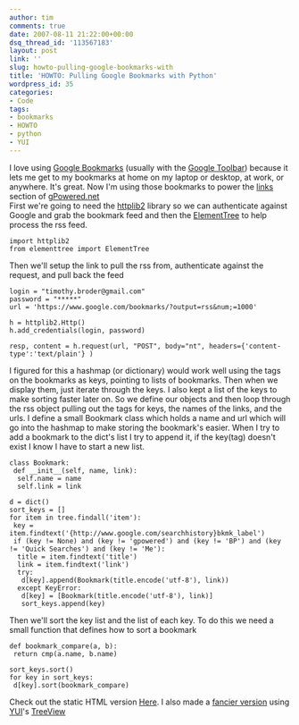 ```yaml
---
author: tim
comments: true
date: 2007-08-11 21:22:00+00:00
dsq_thread_id: '113567183'
layout: post
link: ''
slug: howto-pulling-google-bookmarks-with
title: 'HOWTO: Pulling Google Bookmarks with Python'
wordpress_id: 35
categories:
- Code
tags:
- bookmarks
- HOWTO
- python
- YUI
---
```


I love using [Google Bookmarks](http://www.google.com/bookmarks/) (usually
with the [Google Toolbar](http://toolbar.google.com)) because it lets me get
to my bookmarks at home on my laptop or desktop, at work, or anywhere. It's
great. Now I'm using those bookmarks to power the
[links](http://gpowered.net/g/links/) section of
[gPowered.net](http://gpowered.net/g)  
First we're going to need the
[httplib2](http://code.google.com/p/httplib2/downloads/list) library so we can
authenticate against Google and grab the bookmark feed and then the
[ElementTree](http://effbot.org/zone/element-index.htm) to help process the
rss feed.  
  

    
    
    import httplib2
    from elementtree import ElementTree
    

  
Then we'll setup the link to pull the rss from, authenticate against the
request, and pull back the feed  
  

    
    
    login = "timothy.broder@gmail.com"  
    password = "*****"
    url = 'https://www.google.com/bookmarks/?output=rss&num;=1000'  
      
    h = httplib2.Http()  
    h.add_credentials(login, password)  
     
    resp, content = h.request(url, "POST", body="nt", headers={'content-type':'text/plain'} )
    

  
I figured for this a hashmap (or dictionary) would work well using the tags on
the bookmarks as keys, pointing to lists of bookmarks. Then when we display
them, just iterate through the keys. I also kept a list of the keys to make
sorting faster later on. So we define our objects and then loop through the
rss object pulling out the tags for keys, the names of the links, and the
urls. I define a small Bookmark class which holds a name and url which will go
into the hashmap to make storing the bookmark's easier. When I try to add a
bookmark to the dict's list I try to append it, if the key(tag) doesn't exist
I know I have to start a new list.  
  

    
    
    class Bookmark:
     def __init__(self, name, link):
      self.name = name
      self.link = link
      
    d = dict()
    sort_keys = []
    for item in tree.findall('item'):
     key = item.findtext('{http://www.google.com/searchhistory}bkmk_label')
     if (key != None) and (key != 'gpowered') and (key != 'BP') and (key != 'Quick Searches') and (key != 'Me'):
      title = item.findtext('title')
      link = item.findtext('link')
      try:
       d[key].append(Bookmark(title.encode('utf-8'), link))
      except KeyError:
       d[key] = [Bookmark(title.encode('utf-8'), link)]
       sort_keys.append(key)
    

  
Then we'll sort the key list and the list of each key. To do this we need a
small function that defines how to sort a bookmark  
  

    
    
    def bookmark_compare(a, b):
     return cmp(a.name, b.name)
    
    sort_keys.sort() 
    for key in sort_keys:
     d[key].sort(bookmark_compare)
    

  
Check out the static HTML version [Here](http://gpowered.net/g/links/simple).
I also made a [fancier version](http://gpowered.net/g/links/) using
[YUI](http://developer.yahoo.com/yui/)'s
[TreeView](http://developer.yahoo.com/yui/treeview/)

